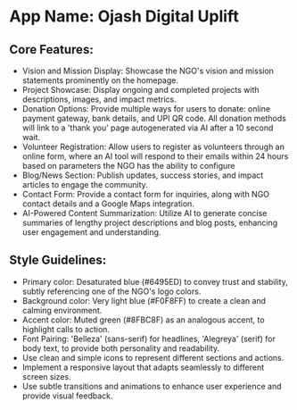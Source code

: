 # **App Name**: Ojash Digital Uplift

## Core Features:

- Vision and Mission Display: Showcase the NGO's vision and mission statements prominently on the homepage.
- Project Showcase: Display ongoing and completed projects with descriptions, images, and impact metrics.
- Donation Options: Provide multiple ways for users to donate: online payment gateway, bank details, and UPI QR code. All donation methods will link to a 'thank you' page autogenerated via AI after a 10 second wait.
- Volunteer Registration: Allow users to register as volunteers through an online form, where an AI tool will respond to their emails within 24 hours based on parameters the NGO has the ability to configure
- Blog/News Section: Publish updates, success stories, and impact articles to engage the community.
- Contact Form: Provide a contact form for inquiries, along with NGO contact details and a Google Maps integration.
- AI-Powered Content Summarization: Utilize AI to generate concise summaries of lengthy project descriptions and blog posts, enhancing user engagement and understanding.

## Style Guidelines:

- Primary color: Desaturated blue (#6495ED) to convey trust and stability, subtly referencing one of the NGO's logo colors.
- Background color: Very light blue (#F0F8FF) to create a clean and calming environment.
- Accent color: Muted green (#8FBC8F) as an analogous accent, to highlight calls to action.
- Font Pairing: 'Belleza' (sans-serif) for headlines, 'Alegreya' (serif) for body text, to provide both personality and readability.
- Use clean and simple icons to represent different sections and actions.
- Implement a responsive layout that adapts seamlessly to different screen sizes.
- Use subtle transitions and animations to enhance user experience and provide visual feedback.